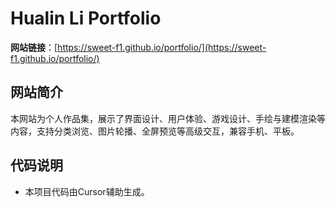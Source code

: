 # Hualin Li Portfolio

**网站链接**：[https://sweet-f1.github.io/portfolio/](https://sweet-f1.github.io/portfolio/)

## 网站简介
本网站为个人作品集，展示了界面设计、用户体验、游戏设计、手绘与建模渲染等内容，支持分类浏览、图片轮播、全屏预览等高级交互，兼容手机、平板。

## 代码说明
- 本项目代码由Cursor辅助生成。